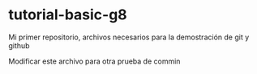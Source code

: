 # tutorial-basic-g8
Mi primer repositorio, archivos necesarios para la demostración de git y github

Modificar este archivo para otra prueba de commin